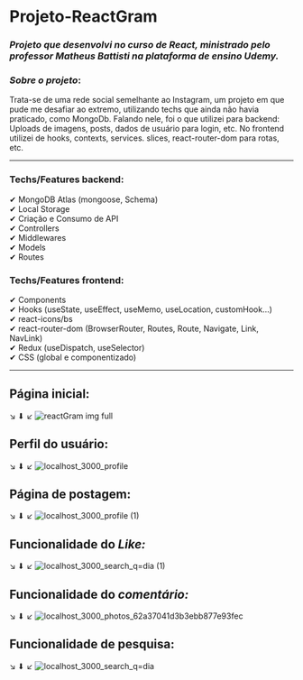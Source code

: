 # Projeto-ReactGram
### <em>Projeto que desenvolvi no curso de React, ministrado pelo professor Matheus Battisti na plataforma de ensino Udemy.</em>
### <em>Sobre o projeto</em>: 
Trata-se de uma rede social semelhante ao Instagram, um projeto em que pude me desafiar ao extremo, utilizando techs que ainda não havia praticado, como MongoDb. Falando nele, foi o que utilizei para backend: Uploads de imagens, posts, dados de usuário para login, etc. No frontend utilizei de hooks, contexts, services. slices, react-router-dom para rotas, etc.
<hr>

### Techs/Features backend:
✔ MongoDB Atlas (mongoose, Schema) <br>
✔ Local Storage <br>
✔ Criação e Consumo de API<br>
✔ Controllers <br>
✔ Middlewares <br>
✔ Models <br>
✔ Routes <br> 

### Techs/Features frontend: 
✔ Components <br>
✔ Hooks (useState, useEffect, useMemo, useLocation, customHook...) <br>
✔ react-icons/bs <br>
✔ react-router-dom (BrowserRouter, Routes, Route, Navigate, Link, NavLink) <br>
✔ Redux (useDispatch, useSelector) <br>
✔ CSS (global e componentizado)
<hr>

## Página inicial: 
↘ ⬇ ↙
![reactGram img full](https://user-images.githubusercontent.com/88805398/173129985-22b6d52f-deb9-4ac9-a64f-f77c998c9261.png)

## Perfil do usuário:
↘ ⬇ ↙
![localhost_3000_profile](https://user-images.githubusercontent.com/88805398/173130805-4e03c0fa-6d10-4e84-a323-a6cd189c2469.png)

## Página de postagem:
↘ ⬇ ↙
![localhost_3000_profile (1)](https://user-images.githubusercontent.com/88805398/173130979-2cb42126-2768-49e8-900a-48fb26415b09.png)

## Funcionalidade do <em>Like:</em>
↘ ⬇ ↙
![localhost_3000_search_q=dia (1)](https://user-images.githubusercontent.com/88805398/173142787-d4378752-3da5-43d7-ae27-638d9b76b680.png)


## Funcionalidade do <em>comentário:</em>
↘ ⬇ ↙
![localhost_3000_photos_62a37041d3b3ebb877e93fec](https://user-images.githubusercontent.com/88805398/173134874-8b6d17d5-1e19-458a-8693-242ccf1afe3b.png)

## Funcionalidade de pesquisa:
↘ ⬇ ↙
![localhost_3000_search_q=dia](https://user-images.githubusercontent.com/88805398/173142182-9ba1cf36-dc11-4d2a-bfd7-c7d19e472eed.png)



